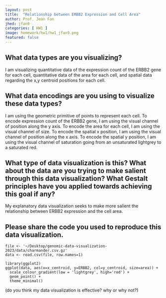 ```yaml
---
layout: post
title:  "Relationship between ERBB2 Expression and Cell Area"
author: Prof. Jean Fan
jhed: jfan9
categories: [ HW1 ]
image: homework/hw1/hw1_jfan9.png
featured: false
---
```


## What data types are you visualizing?
I am visualizing quantitative data of the expression count of the ERBB2 gene for each cell, quantitative data of the area for each cell, and spatial data regarding the x,y centroid positions for each cell.

## What data encodings are you using to visualize these data types?
I am using the geometric primitive of points to represent each cell. To encode expression count of the ERBB2 gene, I am using the visual channel of position along the y axis. To encode the area for each cell, I am using the visual channel of size. To encode the spatial x position, I am using the visual channel of position along the x axis. To encode the spatial y position, I am using the visual channel of saturation going from an unsaturated lightgrey to a saturated red. 

## What type of data visualization is this? What about the data are you trying to make salient through this data visualization? What Gestalt principles have you applied towards achieving this goal if any?
My explanatory data visualization seeks to make more salient the relationship between ERBB2 expression and the cell area. 

## Please share the code you used to reproduce this data visualization.
```{r}
file <- '~/Desktop/genomic-data-visualization-2023/data/charmander.csv.gz'
data <- read.csv(file, row.names=1)

library(ggplot2)
ggplot(data, aes(x=x_centroid, y=ERBB2, col=y_centroid, size=area)) + 
  scale_colour_gradient(low = 'lightgrey', high='red') + 
  geom_point() +
  theme_minimal() 
```

(do you think my data visualization is effective? why or why not?)
